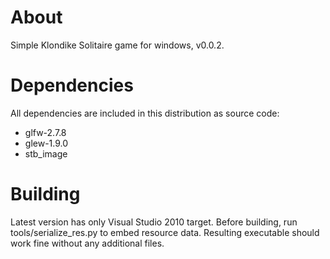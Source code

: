 About
=====

Simple Klondike Solitaire game for windows, v0.0.2.

Dependencies
============

All dependencies are included in this distribution as source code:
 - glfw-2.7.8
 - glew-1.9.0
 - stb_image

Building
========

Latest version has only Visual Studio 2010 target.
Before building, run tools/serialize_res.py to embed resource data.
Resulting executable should work fine without any additional files.
